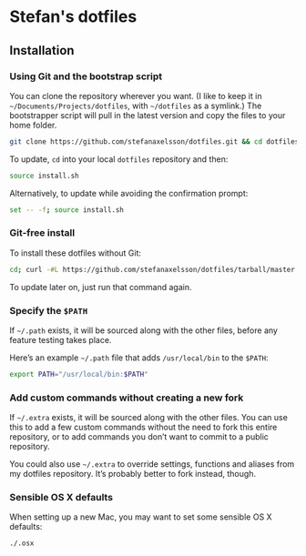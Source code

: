 # Stefan's dotfiles


## Installation

### Using Git and the bootstrap script

You can clone the repository wherever you want. (I like to keep it in `~/Documents/Projects/dotfiles`, with `~/dotfiles` as a symlink.) The bootstrapper script will pull in the latest version and copy the files to your home folder.

```bash
git clone https://github.com/stefanaxelsson/dotfiles.git && cd dotfiles && source install.sh
```

To update, `cd` into your local `dotfiles` repository and then:

```bash
source install.sh
```

Alternatively, to update while avoiding the confirmation prompt:

```bash
set -- -f; source install.sh
```

### Git-free install

To install these dotfiles without Git:

```bash
cd; curl -#L https://github.com/stefanaxelsson/dotfiles/tarball/master | tar -xzv --strip-components 1 --exclude={README.md,install.sh,LICENSE}
```

To update later on, just run that command again.

### Specify the `$PATH`

If `~/.path` exists, it will be sourced along with the other files, before any feature testing takes place.

Here’s an example `~/.path` file that adds `/usr/local/bin` to the `$PATH`:

```bash
export PATH="/usr/local/bin:$PATH"
```

### Add custom commands without creating a new fork

If `~/.extra` exists, it will be sourced along with the other files. You can use this to add a few custom commands without the need to fork this entire repository, or to add commands you don’t want to commit to a public repository.

You could also use `~/.extra` to override settings, functions and aliases from my dotfiles repository. It’s probably better to fork instead, though.

### Sensible OS X defaults

When setting up a new Mac, you may want to set some sensible OS X defaults:

```bash
./.osx
```